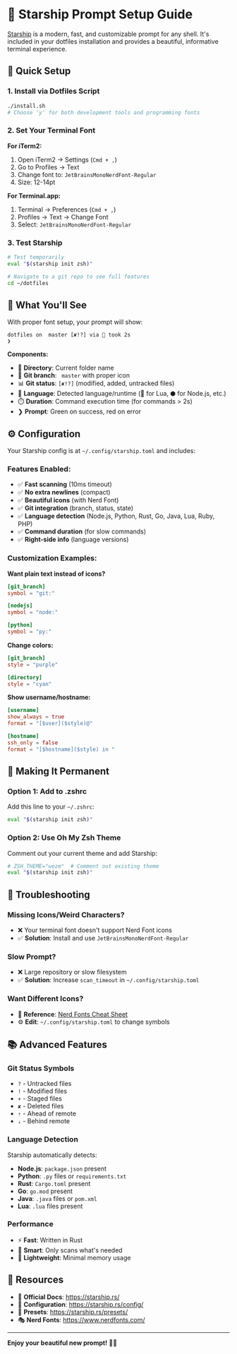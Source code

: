 # 🚀 Starship Prompt Setup Guide

[Starship](https://starship.rs/) is a modern, fast, and customizable prompt for any shell. It's included in your dotfiles installation and provides a beautiful, informative terminal experience.

## 🎯 Quick Setup

### 1. **Install via Dotfiles Script**
```bash
./install.sh
# Choose 'y' for both development tools and programming fonts
```

### 2. **Set Your Terminal Font**
**For iTerm2:**
1. Open iTerm2 → Settings (`Cmd + ,`)
2. Go to Profiles → Text
3. Change font to: `JetBrainsMonoNerdFont-Regular`
4. Size: 12-14pt

**For Terminal.app:**
1. Terminal → Preferences (`Cmd + ,`)
2. Profiles → Text → Change Font
3. Select: `JetBrainsMonoNerdFont-Regular`

### 3. **Test Starship**
```bash
# Test temporarily
eval "$(starship init zsh)"

# Navigate to a git repo to see full features
cd ~/dotfiles
```

## 🎨 What You'll See

With proper font setup, your prompt will show:

```
dotfiles on  master [✘!?] via 🌙 took 2s
❯ 
```

**Components:**
- 📁 **Directory**: Current folder name
- 🌿 **Git branch**: ` master` with proper icon
- 📊 **Git status**: `[✘!?]` (modified, added, untracked files)
- 🔧 **Language**: Detected language/runtime (🌙 for Lua, ⬢ for Node.js, etc.)
- ⏱️ **Duration**: Command execution time (for commands > 2s)
- ❯ **Prompt**: Green on success, red on error

## ⚙️ Configuration

Your Starship config is at `~/.config/starship.toml` and includes:

### **Features Enabled:**
- ✅ **Fast scanning** (10ms timeout)
- ✅ **No extra newlines** (compact)
- ✅ **Beautiful icons** (with Nerd Font)
- ✅ **Git integration** (branch, status, state)
- ✅ **Language detection** (Node.js, Python, Rust, Go, Java, Lua, Ruby, PHP)
- ✅ **Command duration** (for slow commands)
- ✅ **Right-side info** (language versions)

### **Customization Examples:**

**Want plain text instead of icons?**
```toml
[git_branch]
symbol = "git:"

[nodejs]
symbol = "node:"

[python]
symbol = "py:"
```

**Change colors:**
```toml
[git_branch]
style = "purple"

[directory]
style = "cyan"
```

**Show username/hostname:**
```toml
[username]
show_always = true
format = "[$user]($style)@"

[hostname]
ssh_only = false
format = "[$hostname]($style) in "
```

## 🔧 Making It Permanent

### **Option 1: Add to .zshrc**
Add this line to your `~/.zshrc`:
```bash
eval "$(starship init zsh)"
```

### **Option 2: Use Oh My Zsh Theme**
Comment out your current theme and add Starship:
```bash
# ZSH_THEME="wezm"  # Comment out existing theme
eval "$(starship init zsh)"
```

## 🐛 Troubleshooting

### **Missing Icons/Weird Characters?**
- ❌ Your terminal font doesn't support Nerd Font icons
- ✅ **Solution**: Install and use `JetBrainsMonoNerdFont-Regular`

### **Slow Prompt?**
- ❌ Large repository or slow filesystem
- ✅ **Solution**: Increase `scan_timeout` in `~/.config/starship.toml`

### **Want Different Icons?**
- 📖 **Reference**: [Nerd Fonts Cheat Sheet](https://www.nerdfonts.com/cheat-sheet)
- ⚙️ **Edit**: `~/.config/starship.toml` to change symbols

## 📚 Advanced Features

### **Git Status Symbols**
- `?` - Untracked files
- `!` - Modified files  
- `+` - Staged files
- `✘` - Deleted files
- `⇡` - Ahead of remote
- `⇣` - Behind remote

### **Language Detection**
Starship automatically detects:
- **Node.js**: `package.json` present
- **Python**: `.py` files or `requirements.txt`
- **Rust**: `Cargo.toml` present  
- **Go**: `go.mod` present
- **Java**: `.java` files or `pom.xml`
- **Lua**: `.lua` files present

### **Performance**
- ⚡ **Fast**: Written in Rust
- 🎯 **Smart**: Only scans what's needed
- 💾 **Lightweight**: Minimal memory usage

## 🔗 Resources

- 📖 **Official Docs**: https://starship.rs/
- 🎨 **Configuration**: https://starship.rs/config/
- 🔧 **Presets**: https://starship.rs/presets/
- 🎭 **Nerd Fonts**: https://www.nerdfonts.com/

---

**Enjoy your beautiful new prompt!** 🚀✨ 